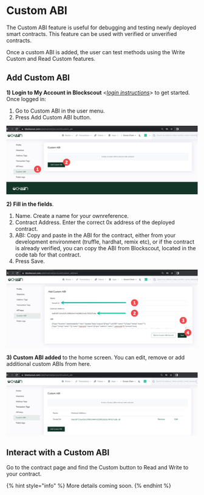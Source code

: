 # Custom ABI

The Custom ABI feature is useful for debugging and testing newly deployed smart contracts. This feature can be used with verified or unverified contracts.

Once a custom ABI is added, the user can test methods using the Write Custom and Read Custom features.

## Add Custom ABI

**1) Login to My Account in Blockscout** <[_login instructions_](./)> to get started. Once logged in:

1. Go to Custom ABI in the user menu.
2. Press Add Custom ABI button.

![](../../.gitbook/assets/custom-ABI.png)

**2)** **Fill in the fields**.

1. Name.  Create a name for your ownreference.&#x20;
2. Contract Address. Enter the correct 0x address of the deployed contract.
3. ABI: Copy and paste in the ABI for the contract, either from your development environment (truffle, hardhat, remix etc), or if the contract is already verified, you can copy the ABI from Blockscout, located in the code tab for that contract.
4. Press Save.

![](../../.gitbook/assets/ABI-2.png)

**3) Custom ABI added** to the  home screen. You can edit, remove or add additional custom ABIs from here.

![](../../.gitbook/assets/abi-3.png)

## Interact with a Custom ABI

Go to the contract page and find the Custom button to Read and Write to your contract.&#x20;

{% hint style="info" %}
More details coming soon.
{% endhint %}
